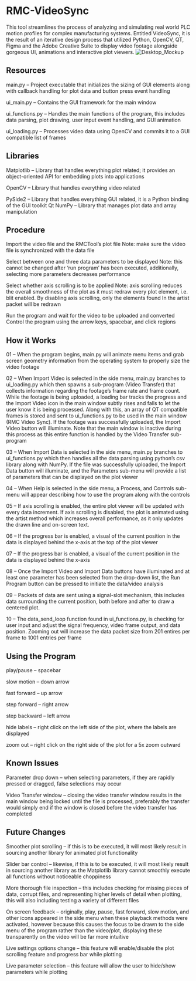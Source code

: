 # RMC-VideoSync
This tool streamlines the process of analyzing and simulating real world PLC motion profiles for complex manufacturing systems. Entitled VideoSync, it is the result of an iterative design process that utilized Python, OpenCV, QT, Figma and the Adobe Creative Suite to display video footage alongside gorgeous UI, animations and interactive plot viewers.
![Desktop_Mockup](https://github.com/Matthew-Skovorodin/RMC-VideoSync/assets/146593166/1bff4e9b-e1ed-42e0-9493-7726073cfb90)

## Resources
main.py – Project executable that initializes the sizing of GUI elements along with callback handling for plot data and button press event handling

ui_main.py – Contains the GUI framework for the main window

ui_functions.py – Handles the main functions of the program, this includes data parsing, plot drawing, user input event handling, and GUI animation

ui_loading.py – Processes video data using OpenCV and commits it to a GUI compatible list of frames



## Libraries
Matplotlib – Library that handles everything plot related; it provides an object-oriented API for embedding plots into applications

OpenCV – Library that handles everything video related

PySide2 – Library that handles everything GUI related, it is a Python binding of the GUI toolkit Qt NumPy – Library that manages plot data and array manipulation



## Procedure
Import the video file and the RMCTool’s plot file
Note: make sure the video file is synchronized with the data file

Select between one and three data parameters to be displayed
Note: this cannot be changed after ‘run program’ has been executed, additionally, selecting more parameters decreases performance

Select whether axis scrolling is to be applied
Note: axis scrolling reduces the overall smoothness of the plot as it must redraw every plot element, i.e. blit enabled. By disabling axis scrolling, only the elements found In the artist packet will be redrawn

Run the program and wait for the video to be uploaded and converted Control the program using the arrow keys, spacebar, and click regions



## How it Works
01 – When the program begins, main.py will animate menu items and grab screen geometry information from the operating system to properly size the video footage

02 – When Import Video is selected in the side menu, main.py branches to ui_loading.py which then spawns a sub-program (Video Transfer) that collects information regarding the footage’s frame rate and frame count. While the footage is being uploaded, a loading bar tracks the progress and the Import Video icon in the main window subtly rises and falls to let the user know it is being processed. Along with this, an array of QT compatible frames is stored and sent to ui_functions.py to be used in the main window (RMC Video Sync). If the footage was successfully uploaded, the Import Video button will illuminate.
Note that the main window is inactive during this process as this entire function is handled by the Video Transfer sub-program

03 – When Import Data is selected in the side menu, main.py branches to ui_functions.py which then handles all the data parsing using python’s csv library along with NumPy. If the file was successfully uploaded, the Import Data button will illuminate, and the Parameters sub-menu will provide a list of parameters that can be displayed on the plot viewer

04 – When Help is selected in the side menu, a Process, and Controls sub-menu will appear describing how to use the program along with the controls

05 – If axis scrolling is enabled, the entire plot viewer will be updated with every data increment. If axis scrolling is disabled, the plot is animated using the artist method which increases overall performance, as it only updates the drawn line and on-screen text.

06 – If the progress bar is enabled, a visual of the current position in the data is displayed behind the x-axis at the top of the plot viewer

07 – If the progress bar is enabled, a visual of the current position in the data is displayed behind the x-axis

08 – Once the Import Video and Import Data buttons have illuminated and at least one parameter has been selected from the drop-down list, the Run Program button can be pressed to initiate the data/video analysis

09 – Packets of data are sent using a signal-slot mechanism, this includes data surrounding the current position, both before and after to draw a centered plot.

10 – The data_send_loop function found in ui_functions.py, is checking for user input and adjust the signal frequency, video frame output, and data position. Zooming out will increase the data packet size from 201 entires per frame to 1001 entries per frame



## Using the Program
play/pause – spacebar 

slow motion – down arrow 

fast forward – up arrow 

step forward – right arrow 

step backward – left arrow

hide labels – right click on the left side of the plot, where the labels are displayed

zoom out – right click on the right side of the plot for a 5x zoom outward



## Known Issues
Parameter drop down – when selecting parameters, if they are rapidly pressed or dragged, false selections may occur

Video Transfer window – closing the video transfer window results in the main window being locked until the file is processed, preferably the transfer would simply end if the window is closed before the video transfer has completed



## Future Changes
Smoother plot scrolling – if this is to be executed, it will most likely result in sourcing another library for animated plot functionality

Slider bar control – likewise, if this is to be executed, it will most likely result in sourcing another library as the Matplotlib library cannot smoothly execute all functions without noticeable choppiness

More thorough file inspection – this includes checking for missing pieces of data, corrupt files, and representing higher levels of detail when plotting, this will also including testing a variety of different files

On screen feedback – originally, play, pause, fast forward, slow motion, and other icons appeared in the side menu when these playback methods were activated, however because this causes the focus to be drawn to the side menu of the program rather than the video/plot, displaying these transparently on the video will be far more intuitive

Live settings options change – this feature will enable/disable the plot scrolling feature and progress bar while plotting

Live parameter selection – this feature will allow the user to hide/show parameters while plotting
